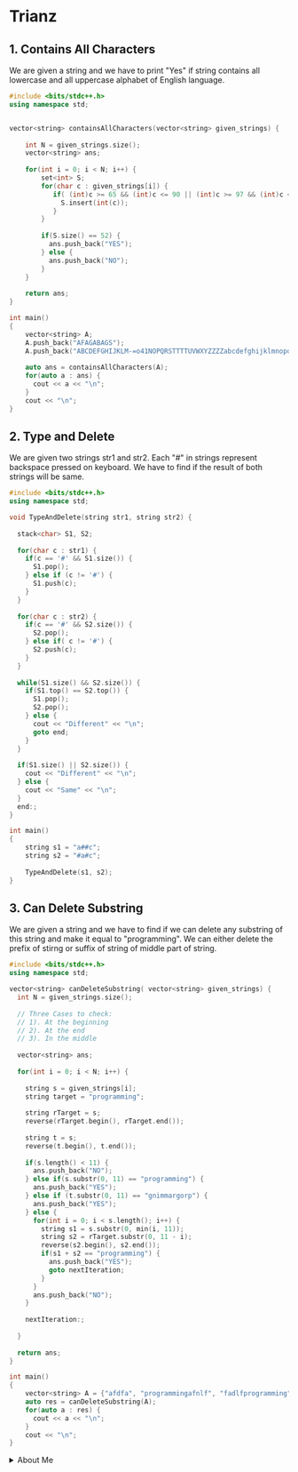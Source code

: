 # Trianz

## 1. Contains All Characters

We are given a string and we have to print "Yes" if string contains all lowercase and all uppercase alphabet of English language.

```cpp
#include <bits/stdc++.h>
using namespace std;


vector<string> containsAllCharacters(vector<string> given_strings) {
  
    int N = given_strings.size();
    vector<string> ans;
    
    for(int i = 0; i < N; i++) {
        set<int> S;
        for(char c : given_strings[i]) {
           if( (int)c >= 65 && (int)c <= 90 || (int)c >= 97 && (int)c <= 122 ) {
             S.insert(int(c));
           }
        }
        
        if(S.size() == 52) {
          ans.push_back("YES");
        } else {
          ans.push_back("NO");
        }
    }
    
    return ans; 
}

int main() 
{
    vector<string> A;
    A.push_back("AFAGABAGS");
    A.push_back("ABCDEFGHIJKLM-=o41NOPQRSTTTTUVWXYZZZZabcdefghijklmnopqrstuvwxyz");
    
    auto ans = containsAllCharacters(A);
    for(auto a : ans) {
      cout << a << "\n";
    }
    cout << "\n";
}
```

## 2. Type and Delete  

We are given two strings str1 and str2. Each "#" in strings represent backspace pressed on keyboard. We have to find if the result of both strings will be same.  

```cpp
#include <bits/stdc++.h>
using namespace std;

void TypeAndDelete(string str1, string str2) {
  
  stack<char> S1, S2;
  
  for(char c : str1) {
    if(c == '#' && S1.size()) {
      S1.pop();
    } else if (c != '#') {
      S1.push(c);
    }
  }
  
  for(char c : str2) {
    if(c == '#' && S2.size()) {
      S2.pop();
    } else if( c != '#') {
      S2.push(c);
    }
  }
  
  while(S1.size() && S2.size()) {
    if(S1.top() == S2.top()) {
      S1.pop();
      S2.pop();
    } else {
      cout << "Different" << "\n";
      goto end;
    }
  }
  
  if(S1.size() || S2.size()) {
    cout << "Different" << "\n";
  } else {
    cout << "Same" << "\n";
  }
  end:;
}

int main() 
{
    string s1 = "a##c";
    string s2 = "#a#c";
    
    TypeAndDelete(s1, s2);
}
```

## 3. Can Delete Substring

We are given a string and we have to find if we can delete any substring of this string and make it equal to "programming". We can either delete the prefix of stirng or suffix of string of middle part of string.

```cpp
#include <bits/stdc++.h>
using namespace std;

vector<string> canDeleteSubstring( vector<string> given_strings) {
  int N = given_strings.size();
  
  // Three Cases to check:
  // 1). At the beginning
  // 2). At the end 
  // 3). In the middle
  
  vector<string> ans;
  
  for(int i = 0; i < N; i++) {
    
    string s = given_strings[i];
    string target = "programming";
    
    string rTarget = s;
    reverse(rTarget.begin(), rTarget.end());
    
    string t = s;
    reverse(t.begin(), t.end());
    
    if(s.length() < 11) {
      ans.push_back("NO");
    } else if(s.substr(0, 11) == "programming") {
      ans.push_back("YES");
    } else if (t.substr(0, 11) == "gnimmargorp") {
      ans.push_back("YES");
    } else {
      for(int i = 0; i < s.length(); i++) {
        string s1 = s.substr(0, min(i, 11));
        string s2 = rTarget.substr(0, 11 - i);
        reverse(s2.begin(), s2.end());
        if(s1 + s2 == "programming") {
          ans.push_back("YES");
          goto nextIteration;
        }
      }
      ans.push_back("NO");
    }
    
    nextIteration:;
    
  }
  
  return ans;
}

int main() 
{
    vector<string> A = {"afdfa", "programmingafnlf", "fadlfprogramming", "prodgfalnfaramming"};
    auto res = canDeleteSubstring(A);
    for(auto a : res) {
      cout << a << "\n";
    }
    cout << "\n";
}
```

<details>
<summary>About Me</summary>

- Full Stack Web Developer
- Competitive Programmer

<p align="left"> <img src="https://komarev.com/ghpvc/?username=kiranpalsingh1806&label=Views&color=blue&style=plastic" alt="kiranpalsingh" /> </p>

</details>